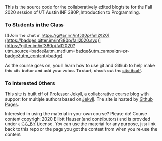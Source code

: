 This is the source code for the collaboratively edited blog/site for the Fall 2020 session of UT Austin INF 380P, Introduction to Programming.

### To Students in the Class

[![Join the chat at https://gitter.im/inf380p/fall2020](https://badges.gitter.im/inf380p/fall2020.svg)](https://gitter.im/inf380p/fall2020?utm_source=badge&utm_medium=badge&utm_campaign=pr-badge&utm_content=badge)

As the course goes on, you'll learn how to use git and Github to help make this site better and add your voice.  To start, check out the [site itself](https://inf380p.github.io/).

### To Interested Others
This site is built off of [Professor Jekyll](http://github.com/silshack/professorjekyll), a collaborative course blog with support for multiple authors based on [Jekyll](http://jekyllrb.com).  The site is hosted by [Github Pages](http://pages.github.com).

Interested in using the material in your own course?  Please do!  Course content copyright 2020 Elliott Hauser (and contributors) and is provided under a [CC_BY](http://creativecommons.org/licenses/by/2.0/) License.  You can use the material for any purpose, just link back to this repo or the page you got the content from when you re-use the content.
